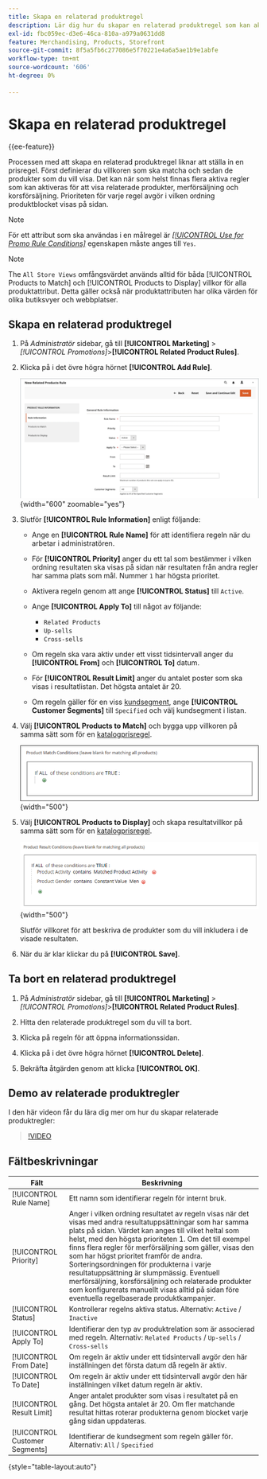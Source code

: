 ```yaml
---
title: Skapa en relaterad produktregel
description: Lär dig hur du skapar en relaterad produktregel som kan aktiveras för att visa relaterade produkter, merförsäljning och korsförsäljning.
exl-id: fbc059ec-d3e6-46ca-810a-a979a0631dd8
feature: Merchandising, Products, Storefront
source-git-commit: 8f5a5fb6c277086e5f70221e4a6a5ae1b9e1abfe
workflow-type: tm+mt
source-wordcount: '606'
ht-degree: 0%

---
```


# Skapa en relaterad produktregel

{{ee-feature}}

Processen med att skapa en relaterad produktregel liknar att ställa in en prisregel. Först definierar du villkoren som ska matcha och sedan de produkter som du vill visa. Det kan när som helst finnas flera aktiva regler som kan aktiveras för att visa relaterade produkter, merförsäljning och korsförsäljning. Prioriteten för varje regel avgör i vilken ordning produktblocket visas på sidan.

>[!NOTE]
>
>För ett attribut som ska användas i en målregel är [_[!UICONTROL Use for Promo Rule Conditions]_](../catalog/product-attributes.md) egenskapen måste anges till `Yes`.

>[!NOTE]
>
>The `All Store Views` omfångsvärdet används alltid för båda [!UICONTROL Products to Match] och [!UICONTROL Products to Display] villkor för alla produktattribut. Detta gäller också när produktattributen har olika värden för olika butiksvyer och webbplatser.

## Skapa en relaterad produktregel

1. På _Administratör_ sidebar, gå till **[!UICONTROL Marketing]** > _[!UICONTROL Promotions]_>**[!UICONTROL Related Product Rules]**.

1. Klicka på i det övre högra hörnet **[!UICONTROL Add Rule]**.

   ![Regel för relaterade produkter - information](./assets/catalog-related-products-rule-information.png){width="600" zoomable="yes"}

1. Slutför **[!UICONTROL Rule Information]** enligt följande:

   - Ange en **[!UICONTROL Rule Name]** för att identifiera regeln när du arbetar i administratören.

   - För **[!UICONTROL Priority]** anger du ett tal som bestämmer i vilken ordning resultaten ska visas på sidan när resultaten från andra regler har samma plats som mål. Nummer `1` har högsta prioritet.

   - Aktivera regeln genom att ange **[!UICONTROL Status]** till `Active`.

   - Ange **[!UICONTROL Apply To]** till något av följande:

      - `Related Products`
      - `Up-sells`
      - `Cross-sells`

   - Om regeln ska vara aktiv under ett visst tidsintervall anger du **[!UICONTROL From]** och **[!UICONTROL To]** datum.

   - För **[!UICONTROL Result Limit]** anger du antalet poster som ska visas i resultatlistan. Det högsta antalet är 20.

   - Om regeln gäller för en viss [kundsegment](../customers/customer-segments.md), ange **[!UICONTROL Customer Segments]** till `Specified` och välj kundsegment i listan.

1. Välj **[!UICONTROL Products to Match]** och bygga upp villkoren på samma sätt som för en [katalogprisregel](price-rules-catalog.md).

   ![Relaterade produkter - produkter att matcha](./assets/catalog-related-products-match.png){width="500"}

1. Välj **[!UICONTROL Products to Display]** och skapa resultatvillkor på samma sätt som för en [katalogprisregel](price-rules-catalog.md).

   ![Relaterad produktregel - produkter som ska visas](./assets/catalog-related-products-to-display.png){width="500"}

   Slutför villkoret för att beskriva de produkter som du vill inkludera i de visade resultaten.

1. När du är klar klickar du på **[!UICONTROL Save]**.

## Ta bort en relaterad produktregel

1. På _Administratör_ sidebar, gå till **[!UICONTROL Marketing]** > _[!UICONTROL Promotions]_>**[!UICONTROL Related Product Rules]**.

1. Hitta den relaterade produktregel som du vill ta bort.

1. Klicka på regeln för att öppna informationssidan.

1. Klicka på i det övre högra hörnet **[!UICONTROL Delete]**.

1. Bekräfta åtgärden genom att klicka **[!UICONTROL OK]**.

## Demo av relaterade produktregler

I den här videon får du lära dig mer om hur du skapar relaterade produktregler:

>[!VIDEO](https://video.tv.adobe.com/v/343837?quality=12&learn=on)

## Fältbeskrivningar

| Fält | Beskrivning |
|--- |--- |
| [!UICONTROL Rule Name] | Ett namn som identifierar regeln för internt bruk. |
| [!UICONTROL Priority] | Anger i vilken ordning resultatet av regeln visas när det visas med andra resultatuppsättningar som har samma plats på sidan. Värdet kan anges till vilket heltal som helst, med den högsta prioriteten 1. Om det till exempel finns flera regler för merförsäljning som gäller, visas den som har högst prioritet framför de andra. Sorteringsordningen för produkterna i varje resultatuppsättning är slumpmässig. Eventuell merförsäljning, korsförsäljning och relaterade produkter som konfigurerats manuellt visas alltid på sidan före eventuella regelbaserade produktkampanjer. |
| [!UICONTROL Status] | Kontrollerar regelns aktiva status. Alternativ: `Active` / `Inactive` |
| [!UICONTROL Apply To] | Identifierar den typ av produktrelation som är associerad med regeln. Alternativ: `Related Products` / `Up-sells` / `Cross-sells` |
| [!UICONTROL From Date] | Om regeln är aktiv under ett tidsintervall avgör den här inställningen det första datum då regeln är aktiv. |
| [!UICONTROL To Date] | Om regeln är aktiv under ett tidsintervall avgör den här inställningen vilket datum regeln är aktiv. |
| [!UICONTROL Result Limit] | Anger antalet produkter som visas i resultatet på en gång. Det högsta antalet är 20. Om fler matchande resultat hittas roterar produkterna genom blocket varje gång sidan uppdateras. |
| [!UICONTROL Customer Segments] | Identifierar de kundsegment som regeln gäller för. Alternativ: `All` / `Specified` |

{style="table-layout:auto"}
